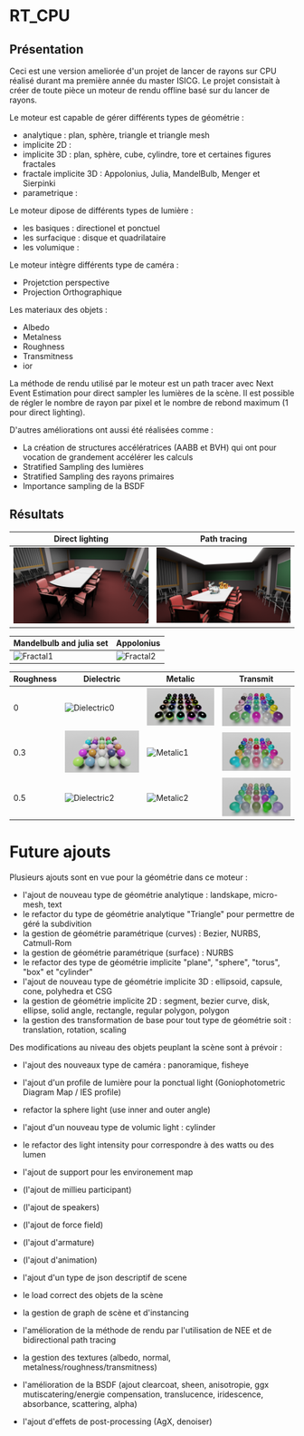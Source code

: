 # RT_CPU

## Présentation

Ceci est une version ameliorée d'un projet de lancer de rayons sur CPU réalisé durant ma première année du master ISICG. Le projet consistait à créer de toute pièce un moteur de rendu offline basé sur du lancer de rayons.

Le moteur est capable de gérer différents types de géométrie :
- analytique : plan, sphère, triangle et triangle mesh
- implicite 2D :
- implicite 3D : plan, sphère, cube, cylindre, tore et certaines figures fractales
- fractale implicite 3D : Appolonius, Julia, MandelBulb, Menger et Sierpinki
- parametrique :

Le moteur dipose de différents types de lumière :
- les basiques : directionel et ponctuel
- les surfacique : disque et quadrilataire
- les volumique :

Le moteur intègre différents type de caméra :
- Projetction perspective
- Projection Orthographique

Les materiaux des objets :
- Albedo
- Metalness
- Roughness
- Transmitness
- ior

La méthode de rendu utilisé par le moteur est un path tracer avec Next Event Estimation pour direct sampler les lumières de la scène.
Il est possible de régler le nombre de rayon par pixel et le nombre de rebond maximum (1 pour direct lighting).

D'autres améliorations ont aussi été réalisées comme : 
- La création de structures accélératrices (AABB et BVH) qui ont pour vocation de grandement accélérer les calculs
- Stratified Sampling des lumières
- Stratified Sampling des rayons primaires
- Importance sampling de la BSDF

## Résultats


| Direct lighting | Path tracing  |
| - | - |
| ![Direct](results/conferenceDirect.png) | ![Indirect](results/conferenceIndirect.png) |

| Mandelbulb and julia set | Appolonius |
| - | - |
| ![Fractal1](results/fractal.png) | ![Fractal2](results/appolonius.png) |

| Roughness | Dielectric | Metalic | Transmit |
| - | - | - | - |
| 0 | ![Dielectric0](results/materials/dielectric0.png) | ![Metalic0](results/materials/metalic0.png) | ![Transmit0](results/materials/transmit0.png) |
| 0.3 | ![Dielectric1](results/materials/dielectric03.png) | ![Metalic1](results/materials/metalic03.png) | ![Transmit1](results/materials/transmit03.png) |
| 0.5 | ![Dielectric2](results/materials/dielectric05.png) | ![Metalic2](results/materials/metalic05.png) | ![Transmit2](results/materials/transmit05.png) |

# Future ajouts

Plusieurs ajouts sont en vue pour la géométrie dans ce moteur :
- l'ajout de nouveau type de géométrie analytique : landskape, micro-mesh, text
- le refactor du type de géométrie analytique "Triangle" pour permettre de géré la subdivition
- la gestion de géométrie paramétrique (curves) : Bezier, NURBS, Catmull-Rom
- la gestion de géométrie paramétrique (surface) : NURBS
- le refactor des type de géométrie implicite "plane", "sphere", "torus", "box" et "cylinder"
- l'ajout de nouveau type de géométrie implicite 3D : ellipsoid, capsule, cone, polyhedra et CSG
- la gestion de géométrie implicite 2D : segment, bezier curve, disk, ellipse, solid angle, rectangle, regular polygon, polygon
- la gestion des transformation de base pour tout type de géométrie soit : translation, rotation, scaling


Des modifications au niveau des objets peuplant la scène sont à prévoir :
- l'ajout des nouveaux type de caméra : panoramique, fisheye
- l'ajout d'un profile de lumière pour la ponctual light (Goniophotometric Diagram Map / IES profile)
- refactor la sphere light (use inner and outer angle)
- l'ajout d'un nouveau type de volumic light : cylinder
- le refactor des light intensity pour correspondre à des watts ou des lumen


- l'ajout de support pour les environement map
- (l'ajout de millieu participant)
- (l'ajout de speakers)
- (l'ajout de force field)
- (l'ajout d'armature)
- (l'ajout d'animation)
- l'ajout d'un type de json descriptif de scene
- le load correct des objets de la scène
- la gestion de graph de scène et d'instancing
- l'amélioration de la méthode de rendu par l'utilisation de NEE et de bidirectional path tracing
- la gestion des textures (albedo, normal, metalness/roughness/transmitness)
- l'amélioration de la BSDF (ajout clearcoat, sheen, anisotropie, ggx mutiscatering/energie compensation, translucence, iridescence, absorbance, scattering, alpha)
- l'ajout d'effets de post-processing (AgX, denoiser)